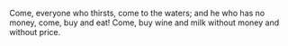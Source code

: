 Come, everyone who thirsts, come to the waters; and he who has no money, come, buy and eat! Come, buy wine and milk without money and without price.
